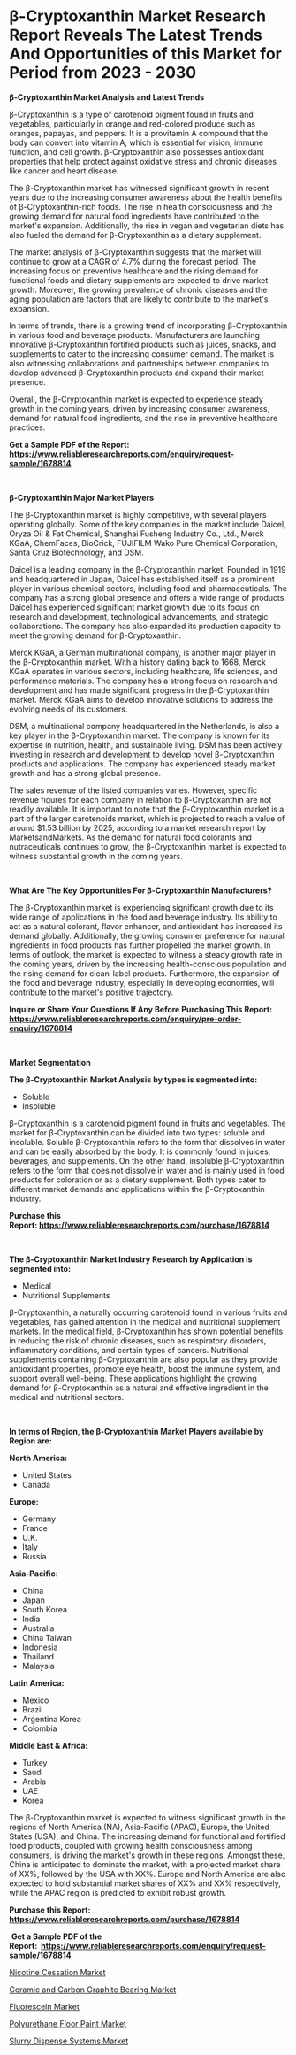 <p><h1>β-Cryptoxanthin Market Research Report Reveals The Latest Trends And Opportunities of this Market for Period from 2023 - 2030</h1></p><p><strong>β-Cryptoxanthin Market Analysis and Latest Trends</strong></p>
<p><p>β-Cryptoxanthin is a type of carotenoid pigment found in fruits and vegetables, particularly in orange and red-colored produce such as oranges, papayas, and peppers. It is a provitamin A compound that the body can convert into vitamin A, which is essential for vision, immune function, and cell growth. β-Cryptoxanthin also possesses antioxidant properties that help protect against oxidative stress and chronic diseases like cancer and heart disease.</p><p>The β-Cryptoxanthin market has witnessed significant growth in recent years due to the increasing consumer awareness about the health benefits of β-Cryptoxanthin-rich foods. The rise in health consciousness and the growing demand for natural food ingredients have contributed to the market's expansion. Additionally, the rise in vegan and vegetarian diets has also fueled the demand for β-Cryptoxanthin as a dietary supplement.</p><p>The market analysis of β-Cryptoxanthin suggests that the market will continue to grow at a CAGR of 4.7% during the forecast period. The increasing focus on preventive healthcare and the rising demand for functional foods and dietary supplements are expected to drive market growth. Moreover, the growing prevalence of chronic diseases and the aging population are factors that are likely to contribute to the market's expansion.</p><p>In terms of trends, there is a growing trend of incorporating β-Cryptoxanthin in various food and beverage products. Manufacturers are launching innovative β-Cryptoxanthin fortified products such as juices, snacks, and supplements to cater to the increasing consumer demand. The market is also witnessing collaborations and partnerships between companies to develop advanced β-Cryptoxanthin products and expand their market presence.</p><p>Overall, the β-Cryptoxanthin market is expected to experience steady growth in the coming years, driven by increasing consumer awareness, demand for natural food ingredients, and the rise in preventive healthcare practices.</p></p>
<p><strong>Get a Sample PDF of the Report:&nbsp; <a href="https://www.reliableresearchreports.com/enquiry/request-sample/1678814">https://www.reliableresearchreports.com/enquiry/request-sample/1678814</a></strong></p>
<p>&nbsp;</p>
<p><strong>β-Cryptoxanthin Major Market Players</strong></p>
<p><p>The β-Cryptoxanthin market is highly competitive, with several players operating globally. Some of the key companies in the market include Daicel, Oryza Oil & Fat Chemical, Shanghai Fusheng Industry Co., Ltd., Merck KGaA, ChemFaces, BioCrick, FUJIFILM Wako Pure Chemical Corporation, Santa Cruz Biotechnology, and DSM. </p><p>Daicel is a leading company in the β-Cryptoxanthin market. Founded in 1919 and headquartered in Japan, Daicel has established itself as a prominent player in various chemical sectors, including food and pharmaceuticals. The company has a strong global presence and offers a wide range of products. Daicel has experienced significant market growth due to its focus on research and development, technological advancements, and strategic collaborations. The company has also expanded its production capacity to meet the growing demand for β-Cryptoxanthin.</p><p>Merck KGaA, a German multinational company, is another major player in the β-Cryptoxanthin market. With a history dating back to 1668, Merck KGaA operates in various sectors, including healthcare, life sciences, and performance materials. The company has a strong focus on research and development and has made significant progress in the β-Cryptoxanthin market. Merck KGaA aims to develop innovative solutions to address the evolving needs of its customers.</p><p>DSM, a multinational company headquartered in the Netherlands, is also a key player in the β-Cryptoxanthin market. The company is known for its expertise in nutrition, health, and sustainable living. DSM has been actively investing in research and development to develop novel β-Cryptoxanthin products and applications. The company has experienced steady market growth and has a strong global presence.</p><p>The sales revenue of the listed companies varies. However, specific revenue figures for each company in relation to β-Cryptoxanthin are not readily available. It is important to note that the β-Cryptoxanthin market is a part of the larger carotenoids market, which is projected to reach a value of around $1.53 billion by 2025, according to a market research report by MarketsandMarkets. As the demand for natural food colorants and nutraceuticals continues to grow, the β-Cryptoxanthin market is expected to witness substantial growth in the coming years.</p></p>
<p>&nbsp;</p>
<p><strong>What Are The Key Opportunities For β-Cryptoxanthin Manufacturers?</strong></p>
<p><p>The β-Cryptoxanthin market is experiencing significant growth due to its wide range of applications in the food and beverage industry. Its ability to act as a natural colorant, flavor enhancer, and antioxidant has increased its demand globally. Additionally, the growing consumer preference for natural ingredients in food products has further propelled the market growth. In terms of outlook, the market is expected to witness a steady growth rate in the coming years, driven by the increasing health-conscious population and the rising demand for clean-label products. Furthermore, the expansion of the food and beverage industry, especially in developing economies, will contribute to the market's positive trajectory.</p></p>
<p><strong>Inquire or Share Your Questions If Any Before Purchasing This Report: <a href="https://www.reliableresearchreports.com/enquiry/pre-order-enquiry/1678814">https://www.reliableresearchreports.com/enquiry/pre-order-enquiry/1678814</a></strong></p>
<p>&nbsp;</p>
<p><strong>Market Segmentation</strong></p>
<p><strong>The β-Cryptoxanthin Market Analysis by types is segmented into:</strong></p>
<p><ul><li>Soluble</li><li>Insoluble</li></ul></p>
<p><p>β-Cryptoxanthin is a carotenoid pigment found in fruits and vegetables. The market for β-Cryptoxanthin can be divided into two types: soluble and insoluble. Soluble β-Cryptoxanthin refers to the form that dissolves in water and can be easily absorbed by the body. It is commonly found in juices, beverages, and supplements. On the other hand, insoluble β-Cryptoxanthin refers to the form that does not dissolve in water and is mainly used in food products for coloration or as a dietary supplement. Both types cater to different market demands and applications within the β-Cryptoxanthin industry.</p></p>
<p><strong>Purchase this Report:&nbsp;<a href="https://www.reliableresearchreports.com/purchase/1678814">https://www.reliableresearchreports.com/purchase/1678814</a></strong></p>
<p>&nbsp;</p>
<p><strong>The β-Cryptoxanthin Market Industry Research by Application is segmented into:</strong></p>
<p><ul><li>Medical</li><li>Nutritional Supplements</li></ul></p>
<p><p>β-Cryptoxanthin, a naturally occurring carotenoid found in various fruits and vegetables, has gained attention in the medical and nutritional supplement markets. In the medical field, β-Cryptoxanthin has shown potential benefits in reducing the risk of chronic diseases, such as respiratory disorders, inflammatory conditions, and certain types of cancers. Nutritional supplements containing β-Cryptoxanthin are also popular as they provide antioxidant properties, promote eye health, boost the immune system, and support overall well-being. These applications highlight the growing demand for β-Cryptoxanthin as a natural and effective ingredient in the medical and nutritional sectors.</p></p>
<p>&nbsp;</p>
<p><strong>In terms of Region, the β-Cryptoxanthin Market Players available by Region are:</strong></p>
<p>
    <p> <strong> North America: </strong>
        <ul>
            <li>United States</li>
            <li>Canada</li>
        </ul>
        </p> 
    <p> <strong> Europe: </strong>
        <ul>
            <li>Germany</li>
            <li>France</li>
            <li>U.K.</li>
            <li>Italy</li>
            <li>Russia</li>
        </ul>
        </p> 
    <p> <strong> Asia-Pacific: </strong>
        <ul>
            <li>China</li>
            <li>Japan</li>
            <li>South Korea</li>
            <li>India</li>
            <li>Australia</li>
            <li>China Taiwan</li>
            <li>Indonesia</li>
            <li>Thailand</li>
            <li>Malaysia</li>
        </ul>
        </p> 
    <p> <strong> Latin America: </strong>
        <ul>
            <li>Mexico</li>
            <li>Brazil</li>
            <li>Argentina Korea</li>
            <li>Colombia</li>
        </ul>
        </p> 
    <p> <strong> Middle East & Africa: </strong>
        <ul>
            <li>Turkey</li>
            <li>Saudi</li>
            <li>Arabia</li>
            <li>UAE</li>
            <li>Korea</li>
        </ul>
    </p>
    </p>
<p><p>The β-Cryptoxanthin market is expected to witness significant growth in the regions of North America (NA), Asia-Pacific (APAC), Europe, the United States (USA), and China. The increasing demand for functional and fortified food products, coupled with growing health consciousness among consumers, is driving the market's growth in these regions. Amongst these, China is anticipated to dominate the market, with a projected market share of XX%, followed by the USA with XX%. Europe and North America are also expected to hold substantial market shares of XX% and XX% respectively, while the APAC region is predicted to exhibit robust growth.</p></p>
<p><strong>Purchase this Report: <a href="https://www.reliableresearchreports.com/purchase/1678814">https://www.reliableresearchreports.com/purchase/1678814</a></strong></p>
<p>&nbsp;<strong>Get a Sample PDF of the Report:&nbsp;&nbsp;<a href="https://www.reliableresearchreports.com/enquiry/request-sample/1678814">https://www.reliableresearchreports.com/enquiry/request-sample/1678814</a></strong></p>
<p><strong></strong></p>
<p><p><a href="https://www.linkedin.com/pulse/decoding-nicotine-cessation-market-deep-dive-latest-trends/">Nicotine Cessation Market</a></p><p><a href="https://github.com/jonneygiverf/Market-Research-Report-List-1/blob/main/ceramic-and-carbon-graphite-bearing-market.md">Ceramic and Carbon Graphite Bearing Market</a></p><p><a href="https://medium.com/@giannicrona/fluorescein-market-size-growth-forecast-2023-2030-0e3d9ad953be">Fluorescein Market</a></p><p><a href="https://medium.com/@ursulastark1/polyurethane-floor-paint-market-size-growth-forecast-2023-2030-62f979129f7e">Polyurethane Floor Paint Market</a></p><p><a href="https://www.linkedin.com/pulse/decoding-slurry-dispense-systems-market-deep-dive-a4clf/">Slurry Dispense Systems Market</a></p></p>